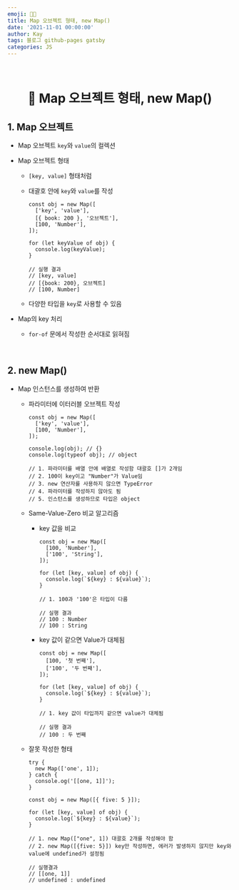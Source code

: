 ```yaml
---
emoji: 👨‍💻
title: Map 오브젝트 형태, new Map()
date: '2021-11-01 00:00:00'
author: Kay
tags: 블로그 github-pages gatsby
categories: JS
---
```


<br>

<h1 align="center">
  👋  Map 오브젝트 형태, new Map()
</h1>

## 1. Map 오브젝트

- Map 오브젝트 `key`와 `value`의 컬렉션
- Map 오브젝트 형태

  - `[key, value]` 형태처럼
  - 대괄호 안에 `key`와 `value`를 작성

    ```tsx
    const obj = new Map([
      ['key', 'value'],
      [{ book: 200 }, '오브젝트'],
      [100, 'Number'],
    ]);

    for (let keyValue of obj) {
      console.log(keyValue);
    }

    // 실행 결과
    // [key, value]
    // [{book: 200}, 오브젝트]
    // [100, Number]
    ```

  - 다양한 타입을 `key`로 사용할 수 있음

- Map의 key 처리
  - `for-of` 문에서 작성한 순서대로 읽혀짐

<br>

## 2. new Map()

- Map 인스턴스를 생성하여 반환

  - 파라미터에 이터러블 오브젝트 작성

    ```tsx
    const obj = new Map([
      ['key', 'value'],
      [100, 'Number'],
    ]);

    console.log(obj); // {}
    console.log(typeof obj); // object

    // 1. 파라미터를 배열 안에 배열로 작성함 대괄호 []가 2개임
    // 2. 100이 key이고 "Number"가 Value임
    // 3. new 연산자를 사용하지 않으면 TypeError
    // 4. 파라미터를 작성하지 않아도 됨
    // 5. 인스턴스를 생성하므로 타입은 object
    ```

  - Same-Value-Zero 비교 알고리즘

    - key 값을 비교

      ```tsx
      const obj = new Map([
        [100, 'Number'],
        ['100', 'String'],
      ]);

      for (let [key, value] of obj) {
        console.log(`${key} : ${value}`);
      }

      // 1. 100과 '100'은 타입이 다름

      // 실행 결과
      // 100 : Number
      // 100 : String
      ```

    - key 값이 같으면 Value가 대체됨

      ```tsx
      const obj = new Map([
        [100, '첫 번째'],
        ['100', '두 번째'],
      ]);

      for (let [key, value] of obj) {
        console.log(`${key} : ${value}`);
      }

      // 1. key 값이 타입까지 같으면 value가 대체됨

      // 실행 결과
      // 100 : 두 번째
      ```

  - 잘못 작성한 형태

    ```tsx
    try {
      new Map(['one', 1]);
    } catch {
      console.og('[[one, 1]]');
    }

    const obj = new Map([{ five: 5 }]);

    for (let [key, value] of obj) {
      console.log(`${key} : ${value}`);
    }

    // 1. new Map(["one", 1]) 대괄호 2개를 작성해야 함
    // 2. new Map([{five: 5}]) key만 작성하면, 에러가 발생하지 않지만 key와 value에 undefined가 설정됨

    // 실행결과
    // [[one, 1]]
    // undefined : undefined
    ```

```toc

```
